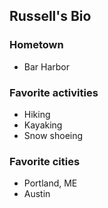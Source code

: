 ## Russell's Bio
### Hometown
- Bar Harbor
### Favorite activities
- Hiking
- Kayaking
- Snow shoeing
### Favorite cities
- Portland, ME
- Austin

